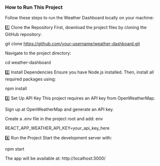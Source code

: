 

### How to Run This Project
Follow these steps to run the Weather Dashboard locally on your machine:


1️⃣ Clone the Repository
First, download the project files by cloning the GitHub repository:

git clone https://github.com/your-username/weather-dashboard.git

Navigate to the project directory:

cd weather-dashboard


2️⃣ Install Dependencies
Ensure you have Node.js installed. Then, install all required packages using:


npm install


3️⃣ Set Up API Key
This project requires an API key from OpenWeatherMap.

Sign up at OpenWeatherMap and generate an API key.

Create a .env file in the project root and add:
env

REACT_APP_WEATHER_API_KEY=your_api_key_here


4️⃣ Run the Project
Start the development server with:


npm start

The app will be available at: http://localhost:3000/


